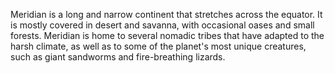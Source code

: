 Meridian is a long and narrow continent that stretches across the equator. It is mostly covered in desert and savanna, with occasional oases and small forests. Meridian is home to several nomadic tribes that have adapted to the harsh climate, as well as to some of the planet's most unique creatures, such as giant sandworms and fire-breathing lizards.